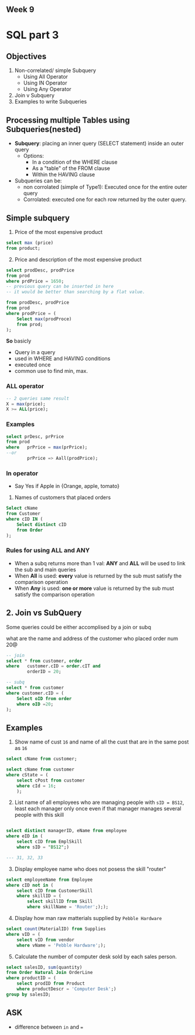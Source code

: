 ## Week 9

# SQL part 3

## Objectives

1. Non-correlated/ simple Subquery
   - Using All Operator
   - Using IN Operator
   - Using Any Operator
2. Join v Subquery
3. Examples to write Subqueries

## Processing multiple Tables using Subqueries(nested)

- **Subquery**: placing an inner query (SELECT statement) inside an outer query
  - Options:
    - In a condition of the WHERE clause
    - As a "table" of the FROM clause
    - Within the HAVING clause
- Subqueries can be:
  - non corrolated (simple of Type1): Executed once for the entire outer query
  - Corrolated: executed one for each row returned by the outer query.

## Simple subquery

1. Price of the most expensive product

```sql
select max (price)
from product;
```

2. Price and description of the most expensive product

```sql
select prodDesc, prodPrice
from prod
where prdPrice = 1650;
-- previous query can be inserted in here
-- it would be better than searching by a flat value.
```

```sql
from prodDesc, prodPrice
from prod
where prodPrice = (
    Select max(prodProce)
    from prod;
);
```

**So** basicly

- Query in a query
- used in WHERE and HAVING conditions
- executed once
- common use to find min, max.

### ALL operator

```sql
-- 2 queries same result
X = max(price);
X >= ALL(price);
```

### Examples

```sql
select prDesc, prPrice
from prod
where   prPrice = max(prPrice);
--or
        prPrice => Aall(prodPrice);

```

### In operator

- Say Yes if Apple in {Orange, apple, tomato}

1. Names of customers that placed orders

```sql
Select cName
from Customer
where cID IN (
    Select distinct cID
    from Order
);
```

### Rules for using **ALL** and **ANY**

- When a subq returns more than 1 val: **ANY** and **ALL** will be used to link the sub and main queries
- When **All** is used: **every** value is returned by the sub must satisfy the comparison operation
- When **Any** is used: **one or more** value is returned by the sub must satisfy the comparison operation

## 2. Join vs SubQuery

Some queries could be either accomplised by a join or subq

what are the name and address of the customer who placed order num 20@

```sql
-- join
select * from customer, order
where   customer.cID = order.cIT and
        orderID = 20;

-- subq
select * from customer
where customer.cID = (
    Select oID from order
    where oID =20;
);
```

## Examples

1. Show name of cust `16` and name of all the cust that are in the same post as `16`

```sql
select cName from customer;

select cName from customer
where cState = (
    select cPost from customer
    where cId = 16;
    );
```

2. List name of all employees who are managing people with `sID = BS12`, least each manager only once even if that manager manages several people with this skill

```SQL

select distinct managerID, eName from employee
where eID in (
    select cID from EmplSkill
    where sID = "BS12";)

--- 31, 32, 33
```

3. Display employee name who does not posess the skill "router"

```sql
select employeeName from Employee
where cID not in (
    select cID from CustomerSkill
    where skillID = (
        select skillID from Skill
        where skillName = 'Router';););
```

4. Display how man raw matterials supplied by `Pebble Hardware`

```sql
select count(MaterialID) from Supplies 
where vID = (
    select vID from vendor 
    where vName = 'Pebble Hardware';);
```

5. Calculate the number of computer desk sold by each sales person. 

```sql
select salesID, sum(quantity)
from Order Natural Join OrderLine
where productID = (
    select prodID from Product 
    where productDescr = 'Computer Desk';)
group by salesID;
```

## ASK

- difference between `in` and `=`